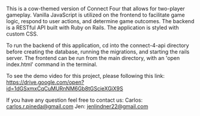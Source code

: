 This is a cow-themed version of Connect Four that allows for two-player gameplay. Vanilla JavaScript is utilized
on the frontend to facilitate game logic, respond to user actions, and determine game outcomes. The backend is a RESTful API 
built with Ruby on Rails. The application is styled with custom CSS.

To run the backend of this application, cd into the connect-4-api directory before creating the database, running the migrations, and starting the rails server. 
The frontend can be run from the main directory, with an 'open index.html' command in the terminal.

To see the demo video for this project, please following this link: https://drive.google.com/open?id=1dGSxmxCqCuMURnNM6Gb8tGScieXGiX9S

If you have any question feel free to contact us:
Carlos: carlos.r.pineda@gmail.com
Jen: jenlindner22@gmail.com
